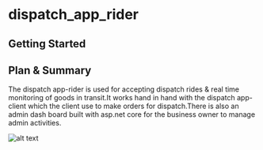 # dispatch_app_rider


## Getting Started

## Plan & Summary

The dispatch app-rider is used for accepting dispatch rides &  real time monitoring of goods in transit.It works hand in hand with the dispatch app-client which the client use to make orders for dispatch.There is also an admin dash board built with asp.net core for the business owner to manage admin activities.


![alt text](https://github.com/Dennis247/DispatchApp_Rider/blob/master/lib/ss/screenshot.jpg)
